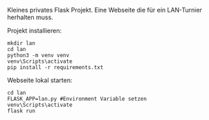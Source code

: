 Kleines privates Flask Projekt.
Eine Webseite die für ein LAN-Turnier herhalten muss.

Projekt installieren:
```
mkdir lan
cd lan
python3 -m venv venv
venv\Scripts\activate
pip install -r requirements.txt
```

Webseite lokal starten:
```
cd lan
FLASK_APP=lan.py #Environment Variable setzen
venv\Scripts\activate
flask run
```